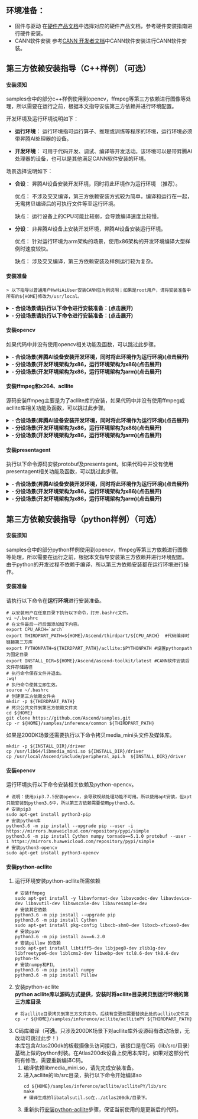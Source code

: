 ## 环境准备：

- 固件与驱动
        在[硬件产品文档](https://www.hiascend.com/document?tag=hardware)中选择对应的硬件产品文档，参考硬件安装指南进行硬件安装。
- CANN软件安装
        参考[CANN 开发者文档](https://www.hiascend.com/document?tag=hardware)中CANN软件安装进行CANN软件安装。


## 第三方依赖安装指导（C++样例）（可选）
   
#### **安装须知**
    
samples仓中的部分c++样例使用到opencv，ffmpeg等第三方依赖进行图像等处理，所以需要在运行之前，根据本文指导安装第三方依赖并进行环境配置。

开发环境及运行环境说明如下：

- **运行环境**： 运行环境指可运行算子、推理或训练等程序的环境，运行环境必须带昇腾AI处理器的设备。

- **开发环境**： 可用于代码开发、调试、编译等开发活动。该环境可以是带昇腾AI处理器的设备，也可以是其他满足CANN软件安装的环境。
    
场景选择说明如下： <br />
    
- **合设**： 昇腾AI设备安装开发环境，同时将此环境作为运行环境 （推荐）。
    
    优点： 不涉及交叉编译，第三方依赖安装方式较为简单，编译和运行在一起，无需拷贝编译后的可执行文件等至运行环境。
    
    缺点： 运行设备上的CPU可能比较弱，会导致编译速度比较慢。
    
- **分设**： 非昇腾AI设备上安装开发环境，昇腾AI设备安装运行环境。
    
    优点： 针对运行环境为arm架构的场景，使用x86架构的开发环境编译大型样例时速度较快。
    
    缺点： 涉及交叉编译，第三方依赖安装及样例运行较为复杂。
        
#### **安装准备** 
        
    > 以下指导以普通用户HwHiAiUser安装CANN包为例说明；如果是root用户，请将安装准备中所有的${HOME}修改为/usr/local。
<details>
<summary><b> - 合设场景请执行以下命令进行安装准备：(点击展开)</b></summary>

```
# 以安装用户在任意目录下执行以下命令，打开.bashrc文件。
vi ~/.bashrc  
# 在文件最后一行后面添加如下内容。
export CPU_ARCH=`arch`
export THIRDPART_PATH=${HOME}/Ascend/thirdpart/${CPU_ARCH}  #代码编译时链接samples所依赖的相关库文件
export LD_LIBRARY_PATH=${THIRDPART_PATH}/lib:$LD_LIBRARY_PATH  #运行时链接第三方库文件
export INSTALL_DIR=${HOME}/Ascend/ascend-toolkit/latest #CANN软件安装后的文件存储路径，根据安装目录自行修改
# 执行命令保存文件并退出。
:wq!  
# 执行命令使其立即生效。 
source ~/.bashrc 
# 创建samples第三方相关依赖文件夹
mkdir -p ${THIRDPART_PATH}
# 下载源码并安装git
cd ${HOME}
sudo apt-get install git
git clone https://github.com/Ascend/samples.git
# 拷贝公共文件到samples相关依赖路径中
cp -r ${HOME}/samples/inference/acllite/aclliteCPP ${THIRDPART_PATH}
```
如果是200DK场景还需要执行以下命令拷贝media_mini等so文件以及相关头文件，满足摄像头样例编译需要。
```
mkdir -p ${INSTALL_DIR}/driver
cp /usr/lib64/libmedia_mini.so ${INSTALL_DIR}/driver/
cp /usr/lib64/libslog.so ${INSTALL_DIR}/driver/
cp /usr/lib64/libc_sec.so ${INSTALL_DIR}/driver/
cp /usr/lib64/libmmpa.so ${INSTALL_DIR}/driver/
cp /usr/local/Ascend/include/peripheral_api.h ${INSTALL_DIR}/driver/
```
</details>

<details>
<summary><b>- 分设场景请执行以下命令进行安装准备：(点击展开)</b></summary>

1.开发环境：
```
# 以安装用户在开发环境任意目录下执行以下命令，打开.bashrc文件。
vi ~/.bashrc  
# 在文件最后一行后面添加如下内容。CPU_ARCH环境变量请根据运行环境cpu架构填写，如export CPU_ARCH=aarch64
export CPU_ARCH=[aarch64/x86_64]
# THIRDPART_PATH需要按照运行环境安装路径设置，如运行环境为arm，指定安装路径为Ascend-arm，则需要设置为export THIRDPART_PATH=${HOME}/Ascend-arm/thirdpart/${CPU_ARCH}
export THIRDPART_PATH=${HOME}/Ascend/thirdpart/${CPU_ARCH}  #代码编译时链接第三方库
# CANN软件安装后文件存储路径，最后一级目录请根据运行环境设置，运行环境为arm，这里填arm64-linux；运行环境为x86，则这里填x86_64-linux，以下以arm环境为例
export INSTALL_DIR=${HOME}/Ascend/ascend-toolkit/latest/arm64-linux
# 执行命令保存文件并退出。
:wq!  
# 执行命令使其立即生效。 
source ~/.bashrc 
# 创建第三方依赖文件夹
mkdir -p ${THIRDPART_PATH}
# 拷贝公共文件到第三方依赖文件夹
cd $HOME
git clone https://github.com/Ascend/samples.git
cp -r ${HOME}/samples/inference/acllite/aclliteCPP ${THIRDPART_PATH}
```  
如果运行环境是200DK，还需要执行以下命令拷贝media_mini等动态库及相关头文件，满足摄像头样例编译需要。
```
mkdir -p ${INSTALL_DIR}/driver
sudo scp -r HwHiAiUser@X.X.X.X:/usr/lib64/libmedia_mini.so ${INSTALL_DIR}/driver/
sudo scp -r HwHiAiUser@X.X.X.X:/usr/lib64/libslog.so ${INSTALL_DIR}/driver/
sudo scp -r HwHiAiUser@X.X.X.X:/usr/lib64/libc_sec.so ${INSTALL_DIR}/driver/
sudo scp -r HwHiAiUser@X.X.X.X:/usr/lib64/libmmpa.so ${INSTALL_DIR}/driver/
sudo scp -r HwHiAiUser@X.X.X.X:/usr/local/Ascend/include/peripheral_api.h ${INSTALL_DIR}/driver/
```
2.运行环境：
    
```
# 以安装用户在运行环境任意目录下执行以下命令，打开.bashrc文件。
vi ~/.bashrc  
# 在文件最后一行后面添加如下内容。CPU_ARCH环境变量请根据运行环境cpu架构填写，如export CPU_ARCH=aarch64
export CPU_ARCH=`arch`
export THIRDPART_PATH=${HOME}/Ascend/thirdpart/${CPU_ARCH}  #代码编译时链接第三方库
export LD_LIBRARY_PATH=${HOME}/Ascend/thirdpart/${CPU_ARCH}/lib:$LD_LIBRARY_PATH  #运行时链接库文件
export INSTALL_DIR=${HOME}/Ascend/ascend-toolkit/latest  #CANN软件安装后文件存储路径
# 执行命令保存文件并退出。
:wq!  
# 执行命令使其立即生效。 
source ~/.bashrc 
# 创建第三方依赖文件夹
mkdir -p ${THIRDPART_PATH}
# 拷贝相关数据，其中X.X.X.X为开发环境ip地址。
sudo scp -r HwHiAiUser@X.X.X.X:${THIRDPART_PATH}/common ${THIRDPART_PATH}
```  
如果运行环境是200DK，还需要执行以下命令拷贝media_mini等动态库及相关头文件，满足摄像头样例运行需要。
```
mkdir ${INSTALL_DIR}/driver
cp /usr/lib64/libmedia_mini.so ${INSTALL_DIR}/driver/
cp /usr/lib64/libslog.so ${INSTALL_DIR}/driver/
cp /usr/lib64/libc_sec.so ${INSTALL_DIR}/driver/
cp /usr/lib64/libmmpa.so ${INSTALL_DIR}/driver/
cp /usr/local/Ascend/include/peripheral_api.h ${INSTALL_DIR}/driver/
```  
</details>

#### **安装opencv** 
如果代码中并没有使用opencv相关功能及函数，可以跳过此步骤。
<details>
<summary><b>- 合设场景(昇腾AI设备安装开发环境，同时将此环境作为运行环境)(点击展开)</b></summary>
    
执行以下命令安装opencv
```  
sudo apt-get install libopencv-dev
```  
</details>
<details>
<summary><b>- 分设场景(开发环境架构为x86，运行环境架构为x86)(点击展开)</b></summary>

执行以下命令安装opencv

**开发环境和运行环境均**执行以下命令安装opencv。
```
sudo apt-get install libopencv-dev
```
</details>
<details>
<summary><b>- 分设场景(开发环境架构为x86，运行环境架构为arm)(点击展开)</b></summary>

由于源码安装交叉编译较为复杂，所以这里在运行环境上直接使用apt安装opencv，安装完成后拷贝回开发环境即可。
1. **运行环境**联网并执行以下命令进行安装
  ```
  sudo apt-get install libopencv-dev
  ```
2. **开发环境**执行以下命令拷贝对应so
  ```
  # 将arm下的opencv相关的so拷贝到X86的aarch64-linux-gnu目录，不会对本地X86环境本身使用产生任何问题。
  cd /usr/lib/aarch64-linux-gnu
  # 拷贝相关so，其中X.X.X.X为运行环境ip地址。
  sudo scp -r HwHiAiUser@X.X.X.X:/lib/aarch64-linux-gnu/* ./
  sudo scp -r HwHiAiUser@X.X.X.X:/usr/lib/aarch64-linux-gnu/* ./
  sudo scp -r HwHiAiUser@X.X.X.X:/usr/lib/*.so.* ./
  # 拷贝opencv相关头文件。
  sudo scp -r HwHiAiUser@X.X.X.X:/usr/include/opencv* /usr/include
  ```
</details>

#### **安装ffmpeg和x264、acllite** 
源码安装ffmpeg主要是为了acllite库的安装，如果代码中并没有使用ffmpeg或acllite库相关功能及函数，可以跳过此步骤。
<details>
<summary><b>- 合设场景(昇腾AI设备安装开发环境，同时将此环境作为运行环境)(点击展开)</b></summary>

执行以下命令源码安装ffmpeg，由于apt安装的ffmpeg版本较低，所以需要源码安装。
```
# 下载x264
cd ${HOME}
git clone https://code.videolan.org/videolan/x264.git
cd x264
# 安装x264
./configure --enable-shared --disable-asm
make
sudo make install
sudo cp /usr/local/lib/libx264.so.164 /lib
```

```
# 下载ffmpeg
cd ${HOME}
wget http://www.ffmpeg.org/releases/ffmpeg-4.1.3.tar.gz --no-check-certificate
tar -zxvf ffmpeg-4.1.3.tar.gz
cd ffmpeg-4.1.3
# 安装ffmpeg
./configure --enable-shared --enable-pic --enable-static --disable-x86asm --enable-libx264 --enable-gpl --prefix=${THIRDPART_PATH}
make -j8
make install
```
执行以下命令安装acllite（注意，安装前需要先进行ffmpeg的源码安装）。
```
# 编译并安装acllite
cd ${HOME}/samples/inference/acllite/aclliteCPP
make
make install
```
</details>
<details>
<summary><b>- 分设场景(开发环境架构为x86，运行环境架构为x86)(点击展开)</b></summary>

**开发环境**执行以下命令源码安装ffmpeg（apt安装的ffmpeg版本较低，所以源码安装）并安装acllite。
1. 下载并安装x264。
 ```
 # 下载x264
 cd ${HOME}
 git clone https://code.videolan.org/videolan/x264.git
 cd x264
 # 安装x264
 ./configure --enable-shared --disable-asm
 make
 sudo make install
 sudo cp /usr/local/lib/libx264.so.164 /lib
 ```
2. 下载并安装ffmpeg。    
 ```
 # 下载ffmpeg
 cd ${HOME}
 wget http://www.ffmpeg.org/releases/ffmpeg-4.1.3.tar.gz --no-check-certificate
 tar -zxvf ffmpeg-4.1.3.tar.gz
 cd ffmpeg-4.1.3
 ```
3. 安装ffmpeg    
 ```
 ./configure --enable-shared --enable-pic --enable-static --disable-x86asm --enable-libx264 --enable-gpl --prefix=${THIRDPART_PATH}
 make -j8
 make install
 ```
4. 安装acllite并将结果文件拷贝到运行环境。    
 ```
 # 下载源码并安装git
 cd ${HOME}
 sudo apt-get install git
 git clone https://github.com/Ascend/samples.git
 # 编译并安装acllite
 cd ${HOME}/samples/inference/acllite/aclliteCPP
 make
 make install
 # 拷贝相关so，其中X.X.X.X为运行环境ip地址。
 sudo scp -r ${THIRDPART_PATH}/* HwHiAiUser@X.X.X.X:${THIRDPART_PATH}
 ```
</details>
<details>
<summary><b>- 分设场景(开发环境架构为x86，运行环境架构为arm)(点击展开)</b></summary>

**开发环境**执行以下命令源码安装ffmpeg（apt安装的ffmpeg版本较低，所以源码安装）并安装acllite。
1. 下载并安装x264。
 ```
 # 下载x264
 cd ${HOME}
 git clone https://code.videolan.org/videolan/x264.git
 cd x264
 # 安装x264
 ./configure --enable-shared --disable-asm
 make
 sudo make install
 sudo cp /usr/local/lib/libx264.so.164 /lib
 ```
2. 下载并安装ffmpeg。    
 ```
 # 下载ffmpeg
 cd ${HOME}
 wget http://www.ffmpeg.org/releases/ffmpeg-4.1.3.tar.gz --no-check-certificate
 tar -zxvf ffmpeg-4.1.3.tar.gz
 cd ffmpeg-4.1.3
 ```
3. 安装ffmpeg   
 ```
 ./configure --enable-shared --enable-pic --enable-static --disable-x86asm --cross-prefix=aarch64-linux-gnu- --enable-cross-compile --arch=aarch64 --target-os=linux --enable-libx264 --enable-gpl --prefix=${THIRDPART_PATH}
 make -j8
 make install
 ```
4. 安装acllite并将结果文件拷贝到运行环境。    
 ```
 # 下载源码并安装git
 cd ${HOME}
 sudo apt-get install git
 git clone https://github.com/Ascend/samples.git
 # 编译并安装acllite
 cd ${HOME}/samples/inference/acllite/aclliteCPP
 make
 make install
 # 拷贝相关so，其中X.X.X.X为运行环境ip地址。
 sudo scp -r ${THIRDPART_PATH}/* HwHiAiUser@X.X.X.X:${THIRDPART_PATH}
 ```
</details>


#### **安装presentagent** 
执行以下命令源码安装protobuf及presentagent。如果代码中并没有使用presentagent相关功能及函数，可以跳过此步骤。 
<details>
<summary><b>- 合设场景(昇腾AI设备安装开发环境，同时将此环境作为运行环境)(点击展开)</b></summary>

开始安装protobuf及presentagent。
```
# 安装protobuf相关依赖
sudo apt-get install autoconf automake libtool
# 下载protobuf源码
cd ${HOME}
git clone -b 3.13.x https://gitee.com/mirrors/protobufsource.git protobuf
# 编译安装protobuf
cd protobuf
./autogen.sh
./configure --prefix=${THIRDPART_PATH}
make clean
make -j8
sudo make install
# 进入presentagent源码目录并编译
cd ${HOME}/samples/inference/common/presenteragent/proto
${THIRDPART_PATH}/bin/protoc presenter_message.proto --cpp_out=./
# 开始编译presentagnet
cd ..
make -j8
make install
```
</details>
<details>
<summary><b>- 分设场景(开发环境架构为x86，运行环境架构为x86)(点击展开)</b></summary>

开发环境执行以下命令源码安装protobuf及presentagent。
1. 安装protobuf相关依赖
  ```
  # 安装protobuf相关依赖
  sudo apt-get install autoconf automake libtool 
  # 安装pip3
  sudo apt-get install python3-pip 
  # 安装presentserver启动所需要的python库。若安装失败，请自行更换python源。
  python3.6 -m pip install --upgrade pip --user
  python3.6 -m pip install tornado==5.1.0 protobuf Cython numpy --user
  python3.7 -m pip install tornado==5.1.0 protobuf Cython numpy --user
  ```
2. 安装protobuf  
  ```    
  # 下载protobuf源码
  cd ${HOME}
  git clone -b 3.13.x https://gitee.com/mirrors/protobufsource.git protobuf
  # 编译安装protobuf
  cd protobuf
  ./autogen.sh
  ./configure --prefix=${THIRDPART_PATH}
  make -j8
  sudo make install
  ```
3. 生成proto文件并安装presentagent。
 ```
 cd $HOME/samples/inference/common/presenteragent/proto
 sudo ldconfig
 protoc presenter_message.proto --cpp_out=./
 # 安装presenteragent
 cd ..
 make -j8
 make install
 # 拷贝相关so，其中X.X.X.X为运行环境ip地址。
 sudo scp -r ${THIRDPART_PATH}/* HwHiAiUser@X.X.X.X:${THIRDPART_PATH}
 ```
</details>
<details>
<summary><b>- 分设场景(开发环境架构为x86，运行环境架构为arm)(点击展开)</b></summary>

开发环境执行以下命令源码安装protobuf及presentagent。
1. 安装protobuf相关依赖
  ```
  # 安装protobuf相关依赖
  sudo apt-get install autoconf automake libtool 
  # 安装pip3
  sudo apt-get install python3-pip 
  # 安装presentserver启动所需要的python库。若安装失败，请自行更换python源。
  python3.6 -m pip install --upgrade pip --user
  python3.6 -m pip install tornado==5.1.0 protobuf Cython numpy --user
  python3.7 -m pip install tornado==5.1.0 protobuf Cython numpy --user
  ```
2. 安装protobuf
 ```
 # 下载protobuf源码
 cd ${HOME}
 git clone -b 3.13.x https://gitee.com/mirrors/protobufsource.git protobuf
 cp -r protobuf protobuf_arm
 # 首次编译安装protobuf，生成x86架构的protoc文件
 cd protobuf
 ./autogen.sh
 ./configure
 make -j8
 sudo make install
 cd $HOME/protobuf_arm
 ./autogen.sh
 ./configure --build=x86_64-linux-gnu --host=aarch64-linux-gnu --with-protoc=protoc --prefix=${THIRDPART_PATH}
 make -j8
 make install
 ```
3. 生成proto文件并安装presentagent。
 ```
 cd $HOME/samples/inference/common/presenteragent/proto
 sudo ldconfig
 protoc presenter_message.proto --cpp_out=./
 # 安装presenteragent
 cd ..
 make -j8
 make install
 # 拷贝相关so，其中X.X.X.X为运行环境ip地址。
 sudo scp -r ${THIRDPART_PATH}/* HwHiAiUser@X.X.X.X:${THIRDPART_PATH}
 ```
</details>


## 第三方依赖安装指导（python样例）（可选）
   
#### **安装须知**

samples仓中的部分python样例使用到opencv，ffmpeg等第三方依赖进行图像等处理，所以需要在运行之前，根据本文指导安装第三方依赖并进行环境配置。 由于python的开发过程不依赖于编译，所以第三方依赖安装都在运行环境进行操作。

#### **安装准备**

请执行以下命令在**运行环境**进行安装准备。
  ```
  # 以安装用户在任意目录下执行以下命令，打开.bashrc文件。
  vi ~/.bashrc  
  # 在文件最后一行后面添加如下内容。
  export CPU_ARCH=`arch`
  export THIRDPART_PATH=${HOME}/Ascend/thirdpart/${CPU_ARCH}  #代码编译时链接第三方库
  export PYTHONPATH=${THIRDPART_PATH}/acllite:$PYTHONPATH #设置pythonpath为固定目录
  export INSTALL_DIR=${HOME}/Ascend/ascend-toolkit/latest #CANN软件安装后文件存储路径
  # 执行命令保存文件并退出。
  :wq!  
  # 执行命令使其立即生效。 
  source ~/.bashrc 
  # 创建第三方依赖文件夹
  mkdir -p ${THIRDPART_PATH}
  # 拷贝公共文件到第三方依赖文件夹
  cd ${HOME}     
  git clone https://github.com/Ascend/samples.git
  cp -r ${HOME}/samples/inference/common ${THIRDPART_PATH}
  ```  
如果是200DK场景还需要执行以下命令拷贝media_mini头文件及媒体库。
  ```
  mkdir -p ${INSTALL_DIR}/driver
  cp /usr/lib64/libmedia_mini.so ${INSTALL_DIR}/driver
  cp /usr/local/Ascend/include/peripheral_api.h  ${INSTALL_DIR}/driver
  ```

#### **安装opencv** 
 运行环境执行以下命令安装相关依赖及python-opencv。   
  ```
  # 说明：使用pip3.7.5安装opencv，会导致视频处理功能不可用。所以使用apt安装，但apt只能安装到python3.6中，所以第三方依赖需要使用python3.6。   
  # 安装pip3
  sudo apt-get install python3-pip
  # 安装python库
  python3.6 -m pip install --upgrade pip --user -i https://mirrors.huaweicloud.com/repository/pypi/simple
  python3.6 -m pip install Cython numpy tornado==5.1.0 protobuf --user -i https://mirrors.huaweicloud.com/repository/pypi/simple
  # 安装python3-opencv
  sudo apt-get install python3-opencv
  ```
#### **安装python-acllite**
1. 运行环境安装python-acllite所需依赖
   ```
   # 安装ffmpeg
   sudo apt-get install -y libavformat-dev libavcodec-dev libavdevice-dev libavutil-dev libswscale-dev libavresample-dev
   # 安装其它依赖
   python3.6 -m pip install --upgrade pip
   python3.6 -m pip install Cython
   sudo apt-get install pkg-config libxcb-shm0-dev libxcb-xfixes0-dev
   # 安装pyav
   python3.6 -m pip install av==6.2.0
   # 安装pillow 的依赖
   sudo apt-get install libtiff5-dev libjpeg8-dev zlib1g-dev libfreetype6-dev liblcms2-dev libwebp-dev tcl8.6-dev tk8.6-dev python-tk
   # 安装numpy和PIL
   python3.6 -m pip install numpy
   python3.6 -m pip install Pillow
   ```
2. <a name="step_2"></a>安装python-acllite     
   **python acllite库以源码方式提供，安装时将acllite目录拷贝到运行环境的第三方库目录**
   ```
   # 将acllite目录拷贝到第三方文件夹中。后续有变更则需要替换此处的acllite文件夹
   cp -r ${HOME}/samples/inference/acllite/acllitePY ${THIRDPART_PATH}
   ```
3. C码库编译（**可选**。只涉及200DK场景下对acllite库外设源码有改动场景，无改动可跳过此步！）       
   本库包含Atlas200dk的板载摄像头访问接口，该接口是在C码（lib/src/目录）基础上做的python封装。在Atlas200dk设备上使用本库时，如果对这部分代码有修改，需要重新编译C码。
   1. 编译依赖libmedia_mini.so，请先完成安装准备。
   2. 进入acllite的lib/src目录，执行以下命令开始编译so
      ```
      cd ${HOME}/samples/inference/acllite/acllitePY/lib/src
      make 
      # 编译生成的libatalsutil.so在../atlas200dk/目录下。  
      ```
    3. 重新执行[安装python-acllite](#step_2)步骤，保证当前使用的是更新后的代码。
